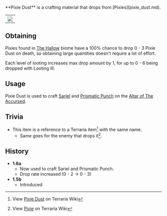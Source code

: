 <div class="result foka-infobox-grid" markdown>
<div markdown class="foka-infobox-text">
**Pixie Dust** is a crafting material that drops from [Pixies](pixie_dust.md).
</div>
<div class="foka-infobox-table">
  <table id="foka-infobox--item">
	<tr>
		<th colspan="2" class="foka-infobox--top-image"><img src="../../assets/items/pixie_dust.png"></th>
	</tr>
</table>
</div>
</div>

## Obtaining
Pixies found in [The Hallow](../biomes/the_hallow.md) biome have a 100% chance to drop 0 - 3 Pixie Dust on death, so obtaining large quantities doesn't require a lot of effort.

Each level of looting increases max drop amount by 1, for up to 0 - 6 being dropped with Looting III.

## Usage
Pixie Dust is used to craft [Sariel](sariel.md) and [Prismatic Punch](prismatic_punch.md) on the [Altar of The Accursed](../mechanics/altar_of_the_accursed.md).

## Trivia

- This item is a reference to a Terraria item[^1] with the same name.
  -  Same goes for the enemy that drops it[^2].

## History

- **1.6a**
    - Now used to craft Sariel and Prismatic Punch.
    - Drop rate increased (0 - 2 -> 0 - 3)
- **1.5b**
    - Introduced

[^1]: View <i class="icon-fsee icon-fsee-pixie-dust"></i>[Pixie Dust](https://terraria.wiki.gg/wiki/Pixie_Dust) on Terraria Wiki
[^2]: View [Pixie](https://terraria.wiki.gg/wiki/Pixie) on Terraria Wiki

